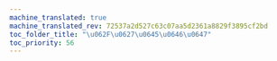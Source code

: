 ```yaml
---
machine_translated: true
machine_translated_rev: 72537a2d527c63c07aa5d2361a8829f3895cf2bd
toc_folder_title: "\u062F\u0627\u0645\u0646\u0647"
toc_priority: 56
---
```



